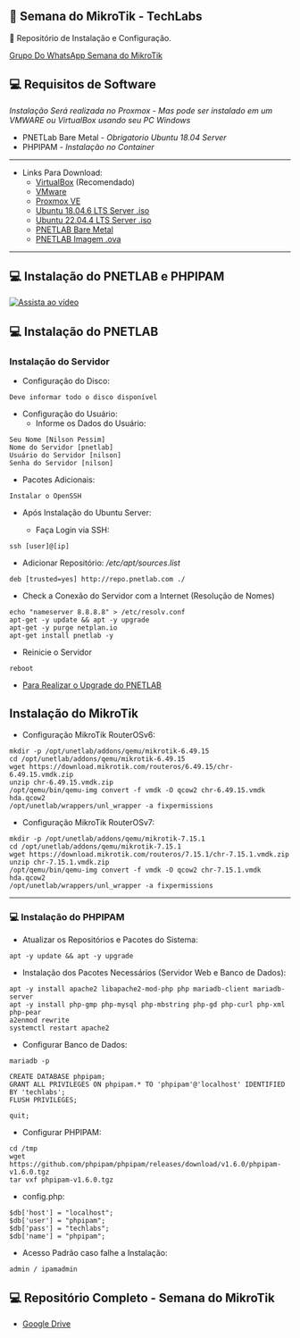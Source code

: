 ## :rocket: Semana do MikroTik - TechLabs
:star_struck: Repositório de Instalação e Configuração.

[Grupo Do WhatsApp Semana do MikroTik](https://academy.techlabs.net.br/course/grupo-whatsapp)

## :computer: Requisitos de Software

*Instalação Será realizada no Proxmox - Mas pode ser instalado em um VMWARE ou VirtualBox usando seu PC Windows*

* PNETLab Bare Metal - *Obrigatorio Ubuntu 18.04 Server*
* PHPIPAM - *Instalação no Container*

---

* Links Para Download:
    * [VirtualBox](https://www.virtualbox.org/wiki/Downloads) (Recomendado)
    * [VMware](https://www.vmware.com/products/workstation-player/workstation-player-evaluation.html)
    * [Proxmox VE](https://www.proxmox.com/en/downloads/proxmox-virtual-environment)
    * [Ubuntu 18.04.6 LTS Server .iso](https://releases.ubuntu.com/18.04/ubuntu-18.04.6-live-server-amd64.iso)
    * [Ubuntu 22.04.4 LTS Server .iso](https://releases.ubuntu.com/jammy/ubuntu-22.04.4-live-server-amd64.iso)
    * [PNETLAB Bare Metal](https://pnetlab.com/pages/documentationslug=install-bare-metal)
    * [PNETLAB Imagem .ova](https://pnetlab.com/pages/download)
---

## :computer: Instalação do PNETLAB e PHPIPAM

[![Assista ao vídeo](https://img.youtube.com/vi/_kztuDH6xj0/0.jpg)](https://www.youtube.com/watch?v=_kztuDH6xj0)

## :computer: Instalação do PNETLAB

### Instalação do Servidor

* Configuração do Disco:
```
Deve informar todo o disco disponível
```

* Configuração do Usuário:
    * Informe os Dados do Usuário:
```
Seu Nome [Nilson Pessim]
Nome do Servidor [pnetlab]
Usuário do Servidor [nilson]
Senha do Servidor [nilson]
```

* Pacotes Adicionais:
```
Instalar o OpenSSH
```

* Após Instalação do Ubuntu Server:

    * Faça Login via SSH:
```
ssh [user]@[ip]
```

* Adicionar Repositório: */etc/apt/sources.list*
```
deb [trusted=yes] http://repo.pnetlab.com ./
```

* Check a Conexão do Servidor com a Internet (Resolução de Nomes)
```
echo "nameserver 8.8.8.8" > /etc/resolv.conf
apt-get -y update && apt -y upgrade 
apt-get -y purge netplan.io
apt-get install pnetlab -y
```

* Reinicie o Servidor
```
reboot
```

* [Para Realizar o Upgrade do PNETLAB](https://pnetlab.com/pages/documentation?slug=how-to-upgrade-pnetlab)


## Instalação do MikroTik

* Configuração MikroTik RouterOSv6:
```
mkdir -p /opt/unetlab/addons/qemu/mikrotik-6.49.15
cd /opt/unetlab/addons/qemu/mikrotik-6.49.15
wget https://download.mikrotik.com/routeros/6.49.15/chr-6.49.15.vmdk.zip
unzip chr-6.49.15.vmdk.zip
/opt/qemu/bin/qemu-img convert -f vmdk -O qcow2 chr-6.49.15.vmdk hda.qcow2
/opt/unetlab/wrappers/unl_wrapper -a fixpermissions
```

* Configuração MikroTik RouterOSv7:
```
mkdir -p /opt/unetlab/addons/qemu/mikrotik-7.15.1
cd /opt/unetlab/addons/qemu/mikrotik-7.15.1
wget https://download.mikrotik.com/routeros/7.15.1/chr-7.15.1.vmdk.zip
unzip chr-7.15.1.vmdk.zip
/opt/qemu/bin/qemu-img convert -f vmdk -O qcow2 chr-7.15.1.vmdk hda.qcow2
/opt/unetlab/wrappers/unl_wrapper -a fixpermissions
```

---

### :computer: Instalação do PHPIPAM

* Atualizar os Repositórios e Pacotes do Sistema:
```
apt -y update && apt -y upgrade
```

* Instalação dos Pacotes Necessários (Servidor Web e Banco de Dados):
```
apt -y install apache2 libapache2-mod-php php mariadb-client mariadb-server
apt -y install php-gmp php-mysql php-mbstring php-gd php-curl php-xml php-pear
a2enmod rewrite
systemctl restart apache2
```

* Configurar Banco de Dados:
```
mariadb -p

CREATE DATABASE phpipam;
GRANT ALL PRIVILEGES ON phpipam.* TO 'phpipam'@'localhost' IDENTIFIED BY 'techlabs';
FLUSH PRIVILEGES;

quit;
```

* Configurar PHPIPAM:
```
cd /tmp
wget https://github.com/phpipam/phpipam/releases/download/v1.6.0/phpipam-v1.6.0.tgz
tar vxf phpipam-v1.6.0.tgz
```

* config.php:
```
$db['host'] = "localhost";
$db['user'] = "phpipam";
$db['pass'] = "techlabs";
$db['name'] = "phpipam";
```

* Acesso Padrão caso falhe a Instalação: 
```
admin / ipamadmin
```

## :computer: Repositório Completo - Semana do MikroTik

* [Google Drive](https://drive.google.com/drive/folders/1eAZyWBiSuX6CJuBf3fBO0_AUx3JD_LoU?usp=sharing)
